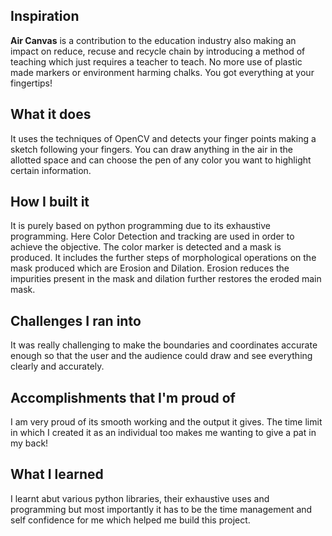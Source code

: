## Inspiration
**Air Canvas** is a contribution to the education industry also making an impact on reduce, recuse and recycle chain by introducing a method of teaching which just requires a teacher to teach. No more use of plastic made markers or environment harming chalks. You got everything at your fingertips!  

## What it does
It uses the techniques of OpenCV and detects your finger points making a sketch following your fingers. You can draw anything in the air in the allotted space and can choose the pen of any color you want to highlight certain information.

## How I built it
It is purely based on python programming due to its exhaustive programming. Here Color Detection and tracking are used in order to achieve the objective. The color marker is detected and a mask is produced. It includes the further steps of morphological operations on the mask produced which are Erosion and Dilation. Erosion reduces the impurities present in the mask and dilation further restores the eroded main mask.

## Challenges I ran into
It was really challenging to make the boundaries and coordinates accurate enough so that the user and the audience could draw and see everything clearly and accurately.
 
## Accomplishments that I'm proud of
I am very proud of its smooth working and the output it gives. The time limit in which I created it as an individual too makes me wanting to give a pat in my back!

## What I learned
I learnt abut various python libraries, their exhaustive uses and programming but most importantly it has to be the time management and self confidence for me which helped me build this project.
